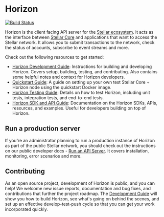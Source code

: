 # Horizon
[![Build Status](https://circleci.com/gh/stellar/go.svg?style=shield)](https://circleci.com/gh/stellar/go)

Horizon is the client facing API server for the [Stellar ecosystem](https://developers.stellar.org/docs/start/introduction/).  It acts as the interface between [Stellar Core](https://developers.stellar.org/docs/run-core-node/) and applications that want to access the Stellar network. It allows you to submit transactions to the network, check the status of accounts, subscribe to event streams and more.

Check out the following resources to get started:
- [Horizon Development Guide](internal/docs/DEVELOPING_GUIDE.md): Instructions for building and developing Horizon. Covers setup, building, testing, and contributing. Also contains some helpful notes and context for Horizon developers.
- [Quickstart Guide](internal/docs/QUICKSTART_GUIDE.md): A guide on setting up your own test Stellar Core + Horizon node using the quickstart Docker image.
- [Horizon Testing Guide](internal/docs/TESTING_NOTES.md): Details on how to test Horizon, including unit tests, integration tests, and end-to-end tests.
- [Horizon SDK and API Guide](internal/docs/SDK_API_GUIDE.md): Documentation on the Horizon SDKs, APIs, resources, and examples. Useful for developers building on top of Horizon.

## Run a production server
If you're an administrator planning to run a production instance of Horizon as part of the public Stellar network, you should check out the instructions on our public developer docs - [Run an API Server](https://developers.stellar.org/docs/run-api-server/). It covers installation, monitoring, error scenarios and more.

## Contributing
As an open source project, development of Horizon is public, and you can help! We welcome new issue reports, documentation and bug fixes, and contributions that further the project roadmap. The [Development Guide](internal/docs/DEVELOPING_GUIDE.md) will show you how to build Horizon, see what's going on behind the scenes, and set up an effective develop-test-push cycle so that you can get your work incorporated quickly.
